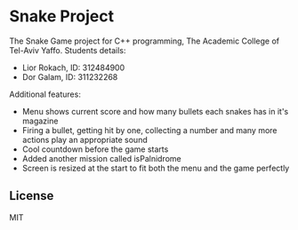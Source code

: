 # Snake Project

The Snake Game project for C++ programming, The Academic College of Tel-Aviv Yaffo.
Students details:
  - Lior Rokach, ID: 312484900
  - Dor Galam, ID: 311232268

Additional features:
  - Menu shows current score and how many bullets each snakes has in it's magazine
  - Firing a bullet, getting hit by one, collecting a number and many more actions play an appropriate sound
  - Cool countdown before the game starts
  - Added another mission called isPalnidrome 
  - Screen is resized at the start to fit both the menu and the game perfectly



License
----

MIT

